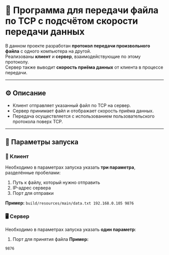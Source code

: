 # 📡 Программа для передачи файла по TCP с подсчётом скорости передачи данных

В данном проекте разработан **протокол передачи произвольного файла** с одного компьютера на другой.  
Реализованы **клиент** и **сервер**, взаимодействующие по этому протоколу.  
Сервер также выводит **скорость приёма данных** от клиента в процессе передачи.

---

## ⚙️ Описание

- Клиент отправляет указанный файл по TCP на сервер.  
- Сервер принимает файл и отображает скорость приёма данных.  
- Передача осуществляется с использованием пользовательского протокола поверх TCP.

---

## 🚀 Параметры запуска

### 🧩 Клиент

Необходимо в параметрах запуска указать **три параметра**, разделённые пробелами:
1. Путь к файлу, который нужно отправить  
2. IP-адрес сервера  
3. Порт для отправки  

**Пример:**
```build/resources/main/data.txt 192.168.0.105 9876```


### 🖥️ Сервер
Необходимо в параметрах запуска указать **один параметр**:
1. Порт для принятия файла
**Пример:**

```9876```
